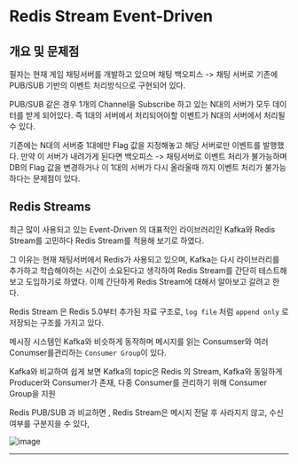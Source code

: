 # Redis Stream Event-Driven

  ## 개요 및 문제점
 
  필자는 현재 게임 채팅서버를 개발하고 있으며 채팅 백오피스 -> 채팅 서버로 기존에 PUB/SUB 기반의 이벤트 처리방식으로 구현되어 있다.

  PUB/SUB 같은 경우 1개의 Channel을 Subscribe 하고 있는 N대의 서버가 모두 데이터를 받게 되어있다. 즉 1대의 서버에서 처리되어야할 이벤트가 N대의 서버에서 처리될 수 있다.

  기존에는 N대의 서버중 1대에만 Flag 값을 지정해놓고 해당 서버로만 이벤트를 발행했다. 만약 이 서버가 내려가게 된다면 백오피스 -> 채팅서버로 이벤트 처리가 불가능하며 DB의
Flag 값을 변경하거나 이 1대의 서버가 다시 올라올때 까지 이벤트 처리가 불가능하다는 문제점이 있다.

  ## Redis Streams

  최근 많이 사용되고 있는 Event-Driven 의 대표적인 라이브러리인 Kafka와 Redis Stream를 고민하다 Redis Stream를 적용해 보기로 하였다.

  그 이유는 현재 채팅서버에서 Redis가 사용되고 있으며, Kafka는 다시 라이브러리를 추가하고 학습해야하는 시간이 소요된다고 생각하여 Redis Stream를 간단히 테스트해보고 도입하기로 하였다. 이제 간단하게 Redis Stream에 대해서 알아보고 갈려고 한다.

  Redis Stream 은 Redis 5.0부터 추가된 자료 구조로, `log file` 처럼 `append only` 로 저장되는 구조를 가지고 있다.

  메시징 시스템인 Kafka와 비슷하게 동작하며 메시지를 읽는 Consumser와 여러 Conumser를관리하는 `Consumer Group`이 있다.

  Kafka와 비교하여 쉽게 보면 Kafka의 topic은 Redis 의 Stream, Kafka와 동일하게 Producer와 Consumer가 존재, 다중 Consumer를 관리하기 위해 Consumer Group을 지원

  Redis PUB/SUB 과 비교하면 , Redis Stream은 메시지 전달 후 사라지지 않고, 수신여부를 구분지을 수 있다, 

  ![image](https://github.com/russell-seo/TIL/assets/79154652/91fad988-c539-4550-8378-a21b2b216352)

  ---
